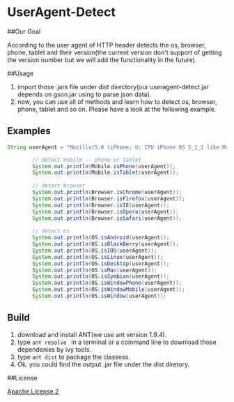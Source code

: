 UserAgent-Detect
================

##Our Goal

According to the user agent of HTTP header detects the os, browser, phone, tablet and their version(the current version don't support of getting the version number but we will add the functionality in the future).

##Usage

1. import those .jars file under dist directory(our useragent-detect.jar depends on gson.jar using to parse json data).
2. now, you can use all of methods and learn how to detect os, browser, phone, tablet and so on. Please have a look at the following example.

## Examples

```java
String userAgent = "Mozilla/5.0 (iPhone; U; CPU iPhone OS 5_1_1 like Mac OS X; en) AppleWebKit/534.46.0 (KHTML, like Gecko) CriOS/19.0.1084.60 Mobile/9B206 Safari/7534.48.3";   

        // detect mobile -- phone or tablet
        System.out.println(Mobile.isPhone(userAgent));
        System.out.println(Mobile.isTablet(userAgent));
        
        // detect browser
        System.out.println(Browser.isChrome(userAgent));
        System.out.println(Browser.isFirefox(userAgent));
        System.out.println(Browser.isIE(userAgent));
        System.out.println(Browser.isOpera(userAgent));
        System.out.println(Browser.isSafari(userAgent));
        
        // detect os
        System.out.println(OS.isAndroid(userAgent));
        System.out.println(OS.isBlackBerry(userAgent));
        System.out.println(OS.isIOS(userAgent));
        System.out.println(OS.isLinux(userAgent));
        System.out.println(OS.isDesktop(userAgent));
        System.out.println(OS.isMac(userAgent));
        System.out.println(OS.isSymbian(userAgent));
        System.out.println(OS.isWindowPhone(userAgent));
        System.out.println(OS.isWindowMobile(userAgent));
        System.out.println(OS.isWindow(userAgent));
```

## Build

1. download and install ANT(we use ant version 1.9.4).
2. type `ant resolve ` in a terminal or a command line to download those dependenies by ivy tools.
3. type `ant dist` to package the classess.
4. Ok. you could find the output .jar file under the dist diretory.

##License

[Apache License 2](http://www.apache.org/licenses/LICENSE-2.0)
